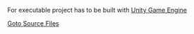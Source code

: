 For executable project has to be built with [Unity Game Engine](https://unity.com/de)

[Goto Source Files](Assets/Scripts)
